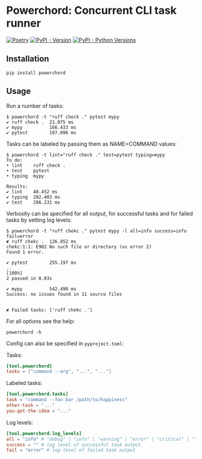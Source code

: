 # Powerchord: Concurrent CLI task runner

[![Poetry](https://img.shields.io/endpoint?url=https://raw.githubusercontent.com/githuib/powerchord/master/assets/logo.json)](https://pypi.org/project/powerchord)
[![PyPI - Version](https://img.shields.io/pypi/v/powerchord)](https://pypi.org/project/powerchord/#history)
[![PyPI - Python Versions](https://img.shields.io/pypi/pyversions/powerchord)](https://pypi.org/project/powerchord)

## Installation

```commandline
pip install powerchord
```

## Usage

Run a number of tasks:

```commandline
$ powerchord -t "ruff check ." pytest mypy
✔ ruff check .  21.075 ms
✔ mypy          166.433 ms
✔ pytest        187.096 ms
```

Tasks can be labeled by passing them as NAME=COMMAND values:

```commandline
$ powerchord -t lint="ruff check ." test=pytest typing=mypy
To do:
• lint    ruff check .
• test    pytest
• typing  mypy

Results:
✔ lint    48.452 ms
✔ typing  202.403 ms
✔ test    286.231 ms
```

Verbosity can be specified for all output, for successful tasks and for failed tasks by setting log levels:

```commandline
$ powerchord -t "ruff chekc ." pytest mypy -l all=info success=info fail=error
✘ ruff chekc .  126.852 ms
chekc:1:1: E902 No such file or directory (os error 2)
Found 1 error.

✔ pytest        255.197 ms
..                                                                       [100%]
2 passed in 0.03s

✔ mypy          542.490 ms
Success: no issues found in 11 source files


✘ Failed tasks: ['ruff chekc .']
```

For all options see the help:

```commandline
powerchord -h
```

Config can also be specified in `pyproject.toml`:

Tasks:
```toml
[tool.powerchord]
tasks = ["command --arg", "...", "..."]
```

Labeled tasks:
```toml
[tool.powerchord.tasks]
task = "command --foo bar /path/to/happiness"
other-task = "..."
you-get-the-idea = "..."
```

Log levels:
```toml
[tool.powerchord.log_levels]
all = "info" # "debug" | "info" | "warning" | "error" | "critical" | ""
success = "" # log level of successful task output
fail = "error" # log level of failed task output 
```
